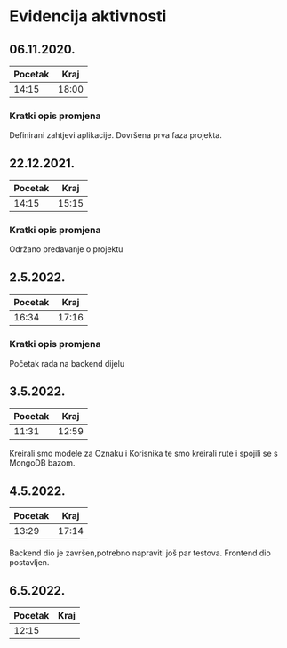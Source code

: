# Evidencija aktivnosti

## 06.11.2020.
Pocetak | Kraj
------- | ----
14:15   | 18:00
### Kratki opis promjena
Definirani zahtjevi aplikacije.
Dovršena prva faza projekta.


## 22.12.2021.
Pocetak | Kraj
------- | ----
14:15   | 15:15
### Kratki opis promjena
Održano predavanje o projektu

## 2.5.2022.
Pocetak | Kraj
------- | ----
16:34   | 17:16 
### Kratki opis promjena
Početak rada na backend dijelu

## 3.5.2022.
Pocetak | Kraj
------- | ----
11:31   | 12:59
Kreirali smo modele za Oznaku i Korisnika te smo kreirali rute i spojili se s MongoDB bazom. 

## 4.5.2022.
Pocetak | Kraj
------- | ----
13:29   | 17:14

Backend dio je završen,potrebno napraviti još par testova. Frontend dio postavljen.

## 6.5.2022.
Pocetak | Kraj
------- | ----
12:15   | 

